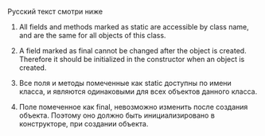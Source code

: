 Русский текст смотри ниже


1. All fields and methods marked as static are accessible by class name, and are the same for
    all objects of this class.
2. A field marked as final cannot be changed after the object is created. Therefore it should
    be initialized in the constructor when an object is created.



1. Все поля и методы помеченные как static доступны по имени класса, и являются одинаковыми для 
   всех объектов данного класса. 
2. Поле помеченное как final, невозможно изменить после создания объекта. Поэтому оно должно 
   быть инициализировано в конструкторе, при создании объекта.